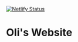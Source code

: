 [![Netlify Status](https://api.netlify.com/api/v1/badges/8dd40e87-7a35-477e-80f0-ac813d8f75f1/deploy-status)](https://app.netlify.com/sites/oliversieweke/deploys)
# Oli's Website
